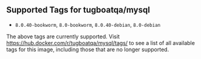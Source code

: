 ## Supported Tags for tugboatqa/mysql

* `8.0.40-bookworm`, `8.0-bookworm`, `8.0.40-debian`, `8.0-debian`

The above tags are currently supported. Visit https://hub.docker.com/r/tugboatqa/mysql/tags/ to see a list of all available tags for this image, including those that are no longer supported.
